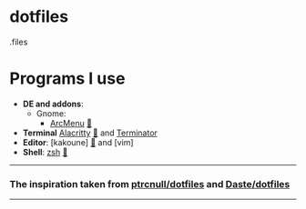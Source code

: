 # dotfiles

.files

# Programs I use
- **DE and addons**:
    - Gnome:
      - [ArcMenu](https://gitlab.com/arcmenu/ArcMenu) [:pencil:](https://github.com/mlunax/dotfiles/blob/master/configs/arcmenu)
- **Terminal** [Alacritty](https://github.com/alacritty/alacritty) [:pencil:](https://github.com/mlunax/dotfiles/blob/master/.config/alacritty.yml) and [Terminator](https://github.com/gnome-terminator/terminator)
- **Editor**: [kakoune] [:pencil:](https://github.com/mlunax/dotfiles/blob/master/.config/kak/kakrc) and [vim]
- **Shell**: [zsh](https://github.com/ohmyzsh/ohmyzsh) [:pencil:](https://github.com/mlunax/dotfiles/blob/master/.zshrc)

---
### The inspiration taken from [ptrcnull](https://github.com/ptrcnull/)[/dotfiles](https://github.com/ptrcnull/dotfiles) and [Daste](https://github.com/Daste745)[/dotfiles](https://github.com/Daste745/dotfiles/)
---
